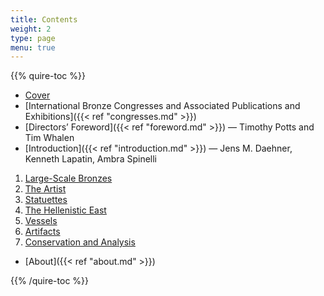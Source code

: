 ```yaml
---
title: Contents
weight: 2
type: page
menu: true
---
```

{{% quire-toc %}}

- [Cover](/)
- [International Bronze Congresses and Associated Publications and Exhibitions]({{< ref "congresses.md" >}})
- [Directors’ Foreword]({{< ref "foreword.md" >}}) — Timothy Potts and Tim Whalen
- [Introduction]({{< ref "introduction.md" >}}) — Jens M. Daehner, Kenneth Lapatin, Ambra Spinelli

1. [Large-Scale Bronzes](/large-scale-bronzes/)
2. [The Artist](/the-artist/)
3. [Statuettes](/statuettes/)
4. [The Hellenistic East](/the-hellenistic-east/)
5. [Vessels](/vessels/)
6. [Artifacts](/artifacts/)
7. [Conservation and Analysis](/conservation-and-analysis/)

- [About]({{< ref "about.md" >}})

{{% /quire-toc %}}
